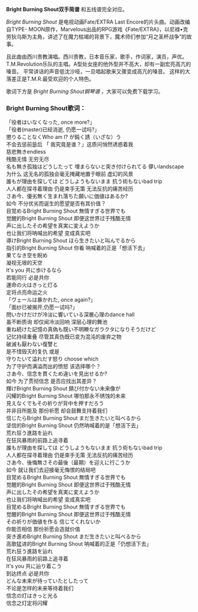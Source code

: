 

**Bright Burning Shout双手简谱** 和五线谱完全对应。

_Bright Burning Shout_ 是电视动画Fate/EXTRA Last Encore的片头曲。动画改编自TYPE-
MOON原作，Marvelous出品的RPG游戏《Fate/EXTRA》，以尼禄•克劳狄乌斯为主角，讲述了在魔力枯竭的背景下，魔术师们参加“月之圣杯战争”的故事。

且此曲由西川贵教演唱。西川贵教，日本音乐家，歌手，作词家，演员，声优。T.M.Revolution乐队的主唱。A型处女座的他外型并不高大，却有一副宏亮高亢的嗓音。
平常讲话的声音低沈沙哑，一旦唱起歌来又骤变成高亢的嗓音。 这样的大落差正是T.M.R.最受欢迎的个人特色。

歌词下方是 _Bright Burning Shout钢琴谱_ ，大家可以免费下载学习。

### Bright Burning Shout歌词：

「役者はいなくなった, once more?」  
「役者(master)已经消逝, 仍愿一试吗?」  
懲りることなくWho am I? が鈍く誘（いざな）う  
不会去惩前毖后 「 我究竟是谁？」这质问悄然诱惑着我  
慈悲無きendless  
残酷无情 无穷无尽  
名も無き孤独はどうしたって 埋まらないと突き付けられてる 儚いlandscape  
为什么 这无名的孤独会毫无掩藏地置于眼前 虚幻的风景  
誰もが理由を探しては どうしようもないまま 抗う術もないbad trip  
人人都在探寻着理由 仍是束手无策 无法反抗的痛苦经历  
さあ今、優劣無く生まれ落ちた願いに価値はあるか?  
如今 不分优劣而诞生的愿望是否有其价值？  
目覚めるBright Burning Shout 無情すぎる世界でも  
觉醒的Bright Burning Shout 即便这世界过于残酷无情  
声に出したその希望を真実に変えようか  
也让我们将呐喊出的希望 变成真实吧  
導けBright Burning Shout ほら生きたいと叫んでるから  
指引的Bright Burning Shout 你看 呐喊着的正是「想活下去」  
果てなき空を睨め  
凝视无垠的天空  
It's you 共に歩けるなら  
若能同行 必是共你  
運命の火はきっと灯る  
定将点亮命运之火  
「ヴェールは暴かれた, once again?」  
「面纱已被揭开,仍愿一试吗?」  
問いかけだけが冷淡に響いている深層心理のdance hall  
虽不断质询 却仅闻冷淡回响 深层心理的舞池  
重ね続けた記憶の真偽も既い不明瞭なガラクタになりそうだけど  
记忆持续重叠 尽管其真伪既已变为混沌的废弃之物  
破滅も厭わない復讐と  
是不惜毁灭的复仇 或是  
守りたいて溢れだす怒り choose which  
为了守护而满溢而出的愤怒 该选择哪个？  
さあ今、信念を貫くため違いを見出せるか?  
如今 为了贯彻信念 是否应找出其差异？  
輝けBright Burning Shout 錆び付かない未来像が  
闪耀的Bright Burning Shout 哪怕那永不锈蚀的未来  
見えなくでもその祈りが背中を押すだろう  
并非目所能及 那份祈愿 却会鼓舞支持着我们  
信じたらBright Burning Shout まだ生きたいと叫べるから  
坚信的Bright Burning Shout 仍然呐喊着的是「想活下去」  
荒れ狂う進路を辿れ  
在狂风暴雨的前路上追寻着  
誰もが理由を探しては どうしようもないまま 抗う術もないbad trip  
人人都在探寻着理由 仍是束手无策 无法反抗的痛苦经历  
さあ今、後悔無さその最後（最期）を迎えに行こうか  
如今 就让我们去迎接毫无悔恨的结局吧  
目覚めるBright Burning Shout 無情すぎる世界でも  
觉醒的Bright Burning Shout 即便这世界过于残酷无情  
声に出したその希望を真実に変えようか  
也让我们将呐喊出的希望 变成真实吧  
目覚めるBright Burning Shout 無情すぎる世界でも  
觉醒的Bright Burning Shout 即便这世界过于残酷无情  
その祈りが価値を作る 信じてくれないか  
你能否相信 那份祈愿会造就价值  
突き進めBright Burning Shout まだ生きたいと叫べるから  
高歌猛进的Bright Burning Shout 呐喊着的正是「仍想活下去」  
荒れ狂う進路を辿れ  
在狂风暴雨的前路上追寻着  
It's you 共に辿り着こう  
到达终点 必是共你  
どんな未来が待っていたとしたって  
不论是怎样的未来等待着我们  
信念の灯はきっと光る  
信念之灯定将闪耀

